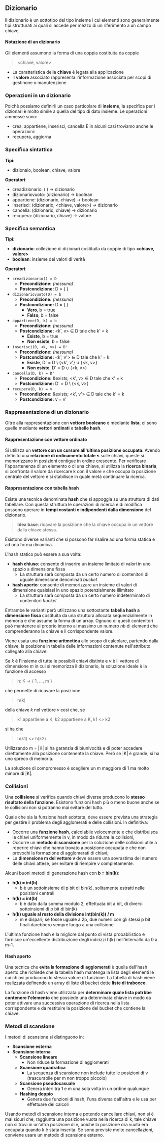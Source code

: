 ## Dizionario
Il dizionario è un sottotipo del tipo insieme i cui elementi sono generalmente tipi strutturati ai quali si accede per mezzo di un riferimento a un campo chiave.

#### Notazione di un dizionario
Gli elementi assumono la forma di una coppia costituita da coppie

> <chiave, valore>

- La caratteristica della **chiave** è legata alla applicazione
- Il **valore** associato rappresenta l'informazione associata per scopi di gestinone o manutenzione

### Operazioni in un dizionario
Poichè possiamo definirli un caso particolare di **insieme**, la specifica per i dizionari è molto simile a quella del tipo di dato insieme. Le operazioni ammesse sono:
* crea, appartiene, inserisci, cancella
E in alcuni casi troviamo anche le operazioni:
* recupera, aggiorna

### Specifica sintattica
**Tipi**:
* dizionaio, boolean, chiave, valore

**Operatori**:
* creadizionario: ( ) &rightarrow; dizionario
* dizionariovuoto: (dizionario) &rightarrow; boolean
* appartiene: (dizionario, chiave) &rightarrow; boolean
* inserisci: (dizionario, <chiave, valore>) &rightarrow; dizionario
* cancella: (dizionario, chiave) &rightarrow; dizionario
* recupera: (dizionario, chiave) &rightarrow; valore

### Specifica semantica
**Tipi**:
* **dizionario**: collezione di dizionari costituita da coppie di tipo **<chiave, valore>**
* **boolean**: insieme dei valori di verità

**Operatori**:
* `creadizionario() = D`
  * **Precondizione:** *(nessuna)*
  * **Postcondizione:** D = { }
* `dizionariovuoto(D) = b`
  * **Precondizione:** *(nessuna*)
  * **Postcondizione:** D = { }
    * **Vero**, b = true
    * **Falso**, b = false
* `appartiene(D, k) = b`
  * **Precondizione:** *(nessuna)*
  * **Postcondizione:** <k', v> &in; D tale che k' = k
    * **Esiste**, b = true
    * **Non esiste**, b = false
* `inserisci(D, <k, v>) = D'`
  * **Precondizione:** *(nessuna)*
  * **Postcondizione:** <k', v'> &in; D tale che k' = k
    * **Esiste**, D' = D \ {<k', v'} &cup; {<k, v>}
    * **Non esiste**, D' = D &cup; {<k, v>}
* `cancella(D, k) = D'`
  * **Precondizione:** &exists; <k', v> &in; D tale che k' = k
  * **Postcondizione:** D' = D \ {<k, v>}
* `recupera(D, k) = v`
  * **Precondizione:** &exists; <k', v'> &in; D tale che k' = k
  * **Postcondizione:** v = v'

### Rappresentazione di un dizionario
Oltre alla rappresentazione con **vettore booleano** e mediante **lista**, ci sono quelle mediante **vettori ordinati** e **tabelle hash**.

#### Rappresentazione con vettore ordinato
Si utilizza un **vettore con un cursore all'ultima posizione occupata**. Avendo definito una **relazione di ordinamento totale &le;** sulle chiavi, queste si memorizzano in posizioni contigue in ordine crescente. Per verificare l'appartenenza di un elemento o di una chiave, si utiilzza la **ricerca binaria**, si confronta il valore da ricercare k con il valore v che occupa la posizione centrale del vettore e si stabilisce in quale metà continuare la ricerca.

#### Rappresentazione con tabella hash
Esiste una tecnica denominata **hash** che si appoggia su una struttura di dati tabellare. Con questa struttura le operazioni di ricerca e di modifica possono operare in **tempi costanti e indipendenti dalla dimensione** del dizionario.

> **Idea base**: ricavare la posizione che la chiave occupa in un vettore dalla chiave stessa.

Esistono diverse varianti che si possono far risalire ad una forma statica e ad una forma dinamica.

L'hash statico può essere a sua volta:
* **hash chiuso**: consente di inserire un insieme limitato di valori in uno spazio a dimensione fissa
  * La struttura sarà composta da un certo numero di contenitori di uguale dimensione denominati *bucket*
* **hash aperto**: consente di memorizzare un insieme di valori di dimensione qualsiasi in uno spazio potenzialmente illimitato
  * La struttura sarà composta da un certo numero indeterminato di contenitori *bucket*
  
Entrambe le varianti però utilizzano una sottostante **tabella hash a dimensione fissa** costituita da una struttura allocata sequenzialmente in memoria e che assume la forma di un array. Ognuno di questi contenitori può mantenere al proprio interno al massimo un numero *nb* di elementi che comprenderanno la chiave e il corrispondente valore.

Viene usata una **funzione aritmetica** allo scopo di calcolare, partendo dalla chiave, la posizione in tabella delle informazioni contenute nell'attributo collegato alla chiave.

Se *k* è l'insieme di tutte le possibili chiavi distinte e *v* è il vettore di dimensione *m* in cui si memorizza il dizionario, la soluzione ideale è la funzione di accesso

> h: K -> { 1, ..., m }

che permette di ricavare la posizione

> h(k)

della chiave *k* nel vettore *v* così che, se

> k1 appartiene a K, k2 appartiene a K, k1 <> k2

si ha che 

> h(k1) <> h(k2)

Utilizzando m = |K| si ha garanzia di biunivocità e di poter accedere direttamente alla posizione contenente la chiave. Però se |K| è grande, si ha uno spreco di memoria.

La soluzione di compromesso è scegliere un m maggiore di 1 ma molto minore di |K|.

### Collisioni
Una **collisione** si verifica quando chiavi diverse producono lo **stesso risultato della funzione**. Esistono funzioni hash più o meno buone anche se le collisioni non si potranno mai evitare del tutto.

Quale che sia la funzione hash adottata, deve essere prevista una strategia per gestire il problema degli agglomerati e delle collisioni. In definitiva:
- Occorre una **funzione hash**, calcolabile velocemente e che distribuisca le chiavi uniformemente in v, in modo da ridurre le collisioni;
- Occorre un **metodo di scansione** per la soluzione delle collisioni utile a reperire chiavi che hanno trovato a posizione occupata e che non provochi la formazione di agglomerati di chiavi;
- La **dimensione m del vettore v** deve essere una sovrastima del numero delle chiavi attese, per evitare di riempire v completamente.

Alcuni buoni metodi di generazione hash con **b = bin(k)**:
* **h(k) = int(b)**
  * b è un sottoinsieme di p bit di bin(k), solitamente estratti nelle posizioni centrali
* **h(k) = int(b)**
  * b è dato dalla somma modulo 2, effettuata bit a bit, di diversi sottoinsiemi di p bit di bin(k)
* **h(k) uguale al resto della divisione int(bin(k)) / m**
  * m è dispari; se fosse uguale a 2p, due numeri con gli stessi p bit finali darebbero sempre luogo a una collisione
  
L'ultima funzione hash è la migliore dal punto di vista probabilistico e fornisce un'eccellente distribuzione degli indirizzi h(k) nell'intervallo da 0 a m-1.

#### Hash aperto
Una tecnica che **evita la formazione di agglomerati** è quella dell'hash aperto che richiede che la tabella hash mantenga la lista degli elementi le cui chiavi producono lo stesso valore di funzione. La tabella di hash viene realizzata definendo un array di liste di bucket dette **liste di trabocco**.

La funzione di hash viene utilizzata per **determinare quale lista potrbbe contenere l'elemento** che possiede una determinata chiave in modo da poter attivare una successiva operazione di ricerca nella lista corrispondente e da restituire la posizione del bucket che contiene la chiave.

### Metodi di scansione
I metodi di scansione si distinguono in:
- **Scansione esterna**
- **Scansione interna**
  - **Scansione lineare**
    - Non riduce la formazione di agglomerati
  - **Scansione quadratica**
    - La sequenza di scansione non include tutte le posizioni di v (trascurabile per m non troppo piccolo)
  - **Scansione pseudocasuale**
    - Genera interi tra 1 e m una sola volta in un ordine qualunque
  - **Hashing doppio**
    - Genera due funzioni di hash, l'una diversa dall'altra e le usa per effettuare dei calcoli
   
Usando metodi di scansione interna e potendo cancellare chiavi, non si è mai sicuri che, raggiunta una posizione vuota nella ricerca di k, tale chiave non si trovi in un'altra posizione di v, poichè la posizione ora vuota era occupata quando k è stata inserita. Se sono previste molte cancellazioni, conviene usare un metodo di scansione esterno.

